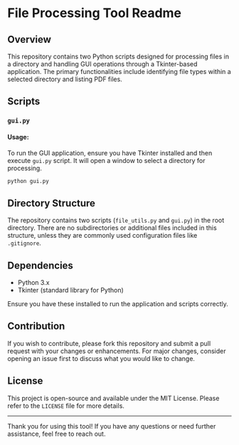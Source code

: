  # File Processing Tool Readme

## Overview

This repository contains two Python scripts designed for processing files in a directory and handling GUI operations through a Tkinter-based application. The primary functionalities include identifying file types within a selected directory and listing PDF files.

## Scripts

### `gui.py`

#### Usage:
To run the GUI application, ensure you have Tkinter installed and then execute `gui.py` script. It will open a window to select a directory for processing.

```bash
python gui.py
```

## Directory Structure

The repository contains two scripts (`file_utils.py` and `gui.py`) in the root directory. There are no subdirectories or additional files included in this structure, unless they are commonly used configuration files like `.gitignore`.

## Dependencies

- Python 3.x
- Tkinter (standard library for Python)

Ensure you have these installed to run the application and scripts correctly.

## Contribution

If you wish to contribute, please fork this repository and submit a pull request with your changes or enhancements. For major changes, consider opening an issue first to discuss what you would like to change.

## License

This project is open-source and available under the MIT License. Please refer to the `LICENSE` file for more details.

---

Thank you for using this tool! If you have any questions or need further assistance, feel free to reach out.
